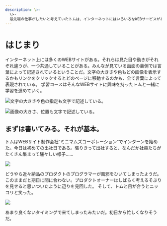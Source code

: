 ```yaml
---
description: \>-
  \>-
  最先端の仕事がしたいと考えていたトムは、インターネットにはいろいろなWEBサービスがあることに気がつき興味を持った。そして、あるWEBサイト制作会社のインターンをすることにした。
---
```


# はじまり

インターネット上には多くのWEBサイトがある。それらは見た目や動きがそれぞれ違うが、一つ共通していることがある。みんなが見ている画面の裏側では言葉によって記述されているということだ。文字の大きさや色もどの画像を表示するかもリンクをクリックするとどのページに移動するのかも、全て言葉によって表現されている。
学習コースはそんなWEBサイトに興味を持ったトムと一緒に学習を進めていく。

![&#x6587;&#x5B57;&#x306E;&#x5927;&#x304D;&#x3055;&#x3084;&#x8272;&#x306E;&#x6307;&#x5B9A;&#x3082;&#x6587;&#x5B57;&#x3067;&#x8A18;&#x8FF0;&#x3057;&#x3066;&#x3044;&#x308B;&#x3002;][image-1]

![&#x753B;&#x50CF;&#x306E;&#x5927;&#x304D;&#x3055;&#x3001;&#x4F4D;&#x7F6E;&#x3082;&#x6587;&#x5B57;&#x3067;&#x8A18;&#x8FF0;&#x3057;&#x3066;&#x3044;&#x308B;&#x3002;][image-2]

## まずは書いてみる。それが基本。

トムはWEBサイト制作会社”ミニマムズコーポレーション”でインターンを始めた。今日は初めての出社日である。張りきって出社すると、なんだか社員たちがたくさん集まって騒々しい様子……

![][image-3]

どうやら近々納品のプロダクトのプログラマーが風邪をひいてしまったようだ。このままだと期日に間に合わない。プロダクトオーナーはしばらく考えるそぶりを見せると思いついたように辺りを見回した。 そして、トムと目が合うとニッコリと笑った。

![][image-4]

あまり良くないタイミングで来てしまったみたいだ。初日から忙しくなりそうだ。




[image-1]:	.gitbook/assets/00-01-website-sample-01.png
[image-2]:	.gitbook/assets/00-01-website-sample-02.png
[image-3]:	.gitbook/assets/00-02-sick.png
[image-4]:	./images/00-03-new-comer.png